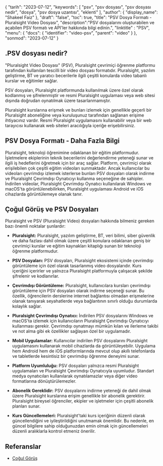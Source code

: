 {
"tarih": "2023-07-12",
  "keywords": [
"psv",
"psv dosyası",
"psv dosyası nedir",
"dosya",
"psv dosya uzantısı",
"eklenti"
],
  "author": {
"display_name": "Shakeel Faiz"
},
"draft": "false",
"toc": true,
"title": "PSV Dosya Formatı - Pluralsight Video Dosyası",
  "description":"PSV dosyalarını oluşturabilen ve açabilen PSV formatı ve API'ler hakkında bilgi edinin.",
"linktitle" : "PSV",
  "menu": {
    "docs": {
      "identifier": "video-psv",
      "parent": "video"
}
},
"sonmod": "2023-07-12"
}

## .PSV dosyası nedir?

"Pluralsight Video Dosyası" (PSV), Pluralsight çevrimiçi öğrenme platformu tarafından kullanılan tescilli bir video dosyası formatıdır. Pluralsight, yazılım geliştirme, BT ve yaratıcı becerilerle ilgili çeşitli konularda video tabanlı kurslar ve eğitimler sağlar.

PSV dosyaları, Pluralsight platformunda kullanılmak üzere özel olarak kodlanmış ve şifrelenmiştir ve resmi Pluralsight uygulaması veya web sitesi dışında doğrudan oynatılmak üzere tasarlanmamıştır.

Pluralsight kurslarına erişmek ve bunları izlemek için genellikle geçerli bir Pluralsight aboneliğine veya kuruluşunuz tarafından sağlanan erişime ihtiyacınız vardır. Resmi Pluralsight uygulamasını kullanabilir veya bir web tarayıcısı kullanarak web siteleri aracılığıyla içeriğe erişebilirsiniz.

## PSV Dosya Formatı - Daha Fazla Bilgi

Pluralsight, teknoloji öğrenimine odaklanan bir eğitim platformudur. İşletmelere ekiplerinin teknik becerilerini değerlendirme yeteneği sunar ve ilgili iş hedeflerini öğretmek için bir araç sağlar. Platform, çevrimiçi olarak erişilebilen çok çeşitli eğitim videoları sunmaktadır. Ancak kullanıcılar bu videoları çevrimdışı izlemek isterlerse bunları PSV dosyaları olarak indirme ve Pluralsight Çevrimdışı Oynatıcıyı kullanma seçeneğine de sahipler. İndirilen videolar, Pluralsight Çevrimdışı Oynatıcı kullanılarak Windows ve macOS'ta görüntülenebilirken, Pluralsight uygulaması Android ve iOS cihazlarda görüntülemeye olanak tanır.

## Çoğul Görüş ve PSV Dosyaları

Pluralsight ve PSV (Pluralsight Video) dosyaları hakkında bilmeniz gereken bazı önemli noktalar şunlardır:

- **Pluralsight:** Pluralsight, yazılım geliştirme, BT, veri bilimi, siber güvenlik ve daha fazlası dahil olmak üzere çeşitli konulara odaklanan geniş bir çevrimiçi kurslar ve eğitim kaynakları kitaplığı sunan bir teknoloji öğrenme platformudur.

- **PSV Dosyaları:** PSV dosyaları, Pluralsight ekosistemi içinde çevrimdışı görüntüleme için özel olarak tasarlanmış video dosyalarıdır. Kurs içeriğini içerirler ve yalnızca Pluralsight platformuyla çalışacak şekilde şifrelenir ve kodlanırlar.

- **Çevrimdışı Görüntüleme:** Pluralsight, kullanıcılara kursları çevrimdışı görüntüleme için PSV dosyaları olarak indirme seçeneği sunar. Bu özellik, öğrencilerin derslerine internet bağlantısı olmadan erişmelerine olanak tanıyarak seyahatlerde veya bağlantının sınırlı olduğu durumlarda kolaylık sağlar.

- **Pluralsight Çevrimdışı Oynatıcı:** İndirilen PSV dosyalarını Windows ve macOS'ta izlemek için kullanıcıların Pluralsight Çevrimdışı Oynatıcıyı kullanması gerekir. Çevrimdışı oynatmayı mümkün kılan ve ilerleme takibi ve not alma gibi ek özellikler sağlayan özel bir uygulamadır.

- **Mobil Uygulamalar:** Kullanıcılar indirilen PSV dosyalarını Pluralsight uygulamasını kullanarak mobil cihazlarda da görüntüleyebilir. Uygulama hem Android hem de iOS platformlarında mevcut olup akıllı telefonlarda ve tabletlerde kesintisiz bir çevrimdışı öğrenme deneyimi sunar.

- **Platform Uyumluluğu:** PSV dosyaları yalnızca resmi Pluralsight uygulamaları ve Pluralsight Çevrimdışı Oynatıcıyla uyumludur. Standart medya oynatıcıları kullanılarak oynatılamazlar veya diğer video formatlarına dönüştürülemezler.

- **Abonelik Gereklidir:** PSV dosyalarını indirme yeteneği de dahil olmak üzere Pluralsight kurslarına erişim genellikle bir abonelik gerektirir. Pluralsight bireysel öğrenciler, ekipler ve işletmeler için çeşitli abonelik planları sunar.

- **Kurs Güncellemeleri:** Pluralsight'taki kurs içeriğinin düzenli olarak güncellendiğini ve iyileştirildiğini unutmamak önemlidir. Bu nedenle, en güncel bilgilere sahip olduğunuzdan emin olmak için güncellemeleri düzenli aralıklarla kontrol etmeniz önerilir.

## Referanslar
* [Çoğul Görüş](https://en.wikipedia.org/wiki/Pluralsight)

